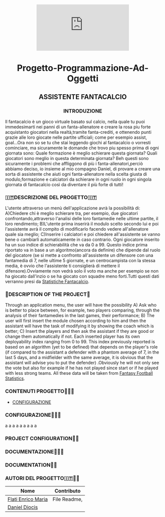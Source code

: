 <div align="center">

![CamScanner.02-27-2022.17.25.pdf](https://github.com/EnricoMariaFlati/Programmazione-Ad-Oggetti/files/8149022/CamScanner.02-27-2022.17.25.pdf)

# Progetto-Programmazione-Ad-Oggetti
##                                                              ASSISTENTE FANTACALCIO

</div>
<div align="center">
  
###                                                             INTRODUZIONE

</div>

Il fantacalcio è un gioco virtuale basato sul calcio, nella quale tu puoi immedesimarti nei panni di un fanta-allenatore e creare la rosa piu forte acquistanto giocatori nella realtà,tramite fanta-crediti, e ottenendo punti grazie alle loro giocate nelle partite ufficiali; come per esempio assist, goal...Ora non so se tu che stai leggendo giochi al fantacalcio o vorresti cominciare, ma sicuramente le domande che trovo piu spesso prima di ogni giornata sono: Quale formazione è meglio schierare questa giornata? Quali giocatori sono meglio in questa determinata giornata? Beh questi sono sicuramente i problemi che affliggono di più i fanta-allenatori,perciò abbiamo deciso, io insieme al mio compagno Daniel, di provare a creare una sorta di assistente che aiuti ogni fanta-allenatore nella scelta giusta di modulo,formazione e calciatori da schierare in ogni ruolo in ogni singola giornata di fantacalcio così da diventare il più forte di tutti!

###                                                         :it:DESCRIZIONE DEL PROGETTO:it:
L'utente attraverso un menù dell'applicazione avrà la possibilità di:
A)Chiedere chi è meglio schierare tra, per esempio, due giocatori confrontando,attraverso l'analisi delle loro fantamedie nelle ultime partite, il loro rendimento;
B)L'utente prima inserirà il modulo scelto secondo lui e poi l'assistente avrà il compito di modificarlo facendo vedere all'allenatore quale sia meglio;
C)Inserire i calciatori e poi chiedere all'assistente se vanno bene o cambiarli automaticamente in caso contrario.
Ogni giocatore inserito ha un suo indice di schierabilità che va da 0 a 99. Questo indice prima riportato va in base a un algoritmo(ancora da definire) che dipende dal ruolo del giocatore (se si mette a confronto all'assistente un difensore con una fantamedia di 7, nelle ultime 5 giornate, e un centrocampista con la stessa media, è ovvio che l'assistente ti consiglierà di mettere il difensore).Ovviamente non vedrà solo il voto ma anche per esempio se non ha giocato dall'inzio o se ha giocato con squadre meno forti.Tutti questi dati verranno presi da [Statistiche Fantacalcio](https://www.fantacalcio.it/statistiche-serie-a).

###                                                       :england:DESCRIPTION OF THE PROJECT:england:
Through an application menu, the user will have the possibility 
A) Ask who is better to place between, for example, two players comparing, through the analysis of their fantamedies in the last games, their performance;
B) The user will first insert the module chosen according to him and then the assistant will have the task of modifying it by showing the coach which is better;
C) Insert the players and then ask the assistant if they are good or change them automatically if not.
Each inserted player has its own deployability index ranging from 0 to 99. This index previously reported is based on an algorithm (yet to be defined) that depends on the player's role (if compared to the assistant a defender with a phantom average of 7, in the last 5 days, and a midfielder with the same average, it is obvious that the assistant will advise you to put the defender) .Obviously he will not only see the vote but also for example if he has not played since start or if he played with less strong teams. All these data will be taken from [Fantasy Football Statistics](https://www.fantacalcio.it/statistiche-serie-a).


###                                                        CONTENUTI PROGETTO:open_file_folder::it:
- [CONFIGURAZIONE](#configurazione-key-it)






###                                                        CONFIGURAZIONE:key::it:
a
a
a
a
a
a
a
a
a
###                                                        PROJECT CONFIGURATION:key::england:









###                                                        DOCUMENTAZIONE:open_book::it:












###                                                        DOCUMENTATION:open_book::england:




































###                                                         AUTORI DEL PROGETTO:it::student:
Nome | Contributo
-- | :--:
[Flati Enrico Maria](https://github.com/EnricoMariaFLati) | File Readme,
[Daniel Diocis](https://github.com/Daniel-Diocis) | 
